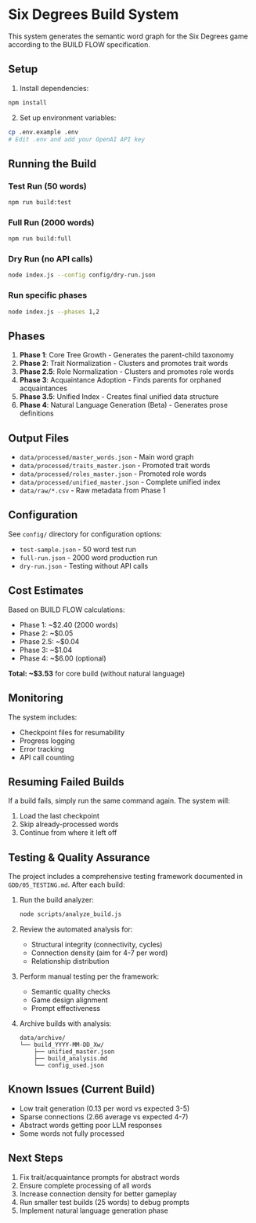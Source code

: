 # Six Degrees Build System

This system generates the semantic word graph for the Six Degrees game according to the BUILD FLOW specification.

## Setup

1. Install dependencies:
```bash
npm install
```

2. Set up environment variables:
```bash
cp .env.example .env
# Edit .env and add your OpenAI API key
```

## Running the Build

### Test Run (50 words)
```bash
npm run build:test
```

### Full Run (2000 words)
```bash
npm run build:full
```

### Dry Run (no API calls)
```bash
node index.js --config config/dry-run.json
```

### Run specific phases
```bash
node index.js --phases 1,2
```

## Phases

1. **Phase 1**: Core Tree Growth - Generates the parent-child taxonomy
2. **Phase 2**: Trait Normalization - Clusters and promotes trait words
3. **Phase 2.5**: Role Normalization - Clusters and promotes role words
4. **Phase 3**: Acquaintance Adoption - Finds parents for orphaned acquaintances
5. **Phase 3.5**: Unified Index - Creates final unified data structure
6. **Phase 4**: Natural Language Generation (Beta) - Generates prose definitions

## Output Files

- `data/processed/master_words.json` - Main word graph
- `data/processed/traits_master.json` - Promoted trait words
- `data/processed/roles_master.json` - Promoted role words
- `data/processed/unified_master.json` - Complete unified index
- `data/raw/*.csv` - Raw metadata from Phase 1

## Configuration

See `config/` directory for configuration options:
- `test-sample.json` - 50 word test run
- `full-run.json` - 2000 word production run
- `dry-run.json` - Testing without API calls

## Cost Estimates

Based on BUILD FLOW calculations:
- Phase 1: ~$2.40 (2000 words)
- Phase 2: ~$0.05
- Phase 2.5: ~$0.04
- Phase 3: ~$1.04
- Phase 4: ~$6.00 (optional)

**Total: ~$3.53** for core build (without natural language)

## Monitoring

The system includes:
- Checkpoint files for resumability
- Progress logging
- Error tracking
- API call counting

## Resuming Failed Builds

If a build fails, simply run the same command again. The system will:
1. Load the last checkpoint
2. Skip already-processed words
3. Continue from where it left off

## Testing & Quality Assurance

The project includes a comprehensive testing framework documented in `GDD/05_TESTING.md`. After each build:

1. Run the build analyzer:
   ```bash
   node scripts/analyze_build.js
   ```

2. Review the automated analysis for:
   - Structural integrity (connectivity, cycles)
   - Connection density (aim for 4-7 per word)
   - Relationship distribution

3. Perform manual testing per the framework:
   - Semantic quality checks
   - Game design alignment
   - Prompt effectiveness

4. Archive builds with analysis:
   ```
   data/archive/
   └── build_YYYY-MM-DD_Xw/
       ├── unified_master.json
       ├── build_analysis.md
       └── config_used.json
   ```

## Known Issues (Current Build)

- Low trait generation (0.13 per word vs expected 3-5)
- Sparse connections (2.66 average vs expected 4-7)
- Abstract words getting poor LLM responses
- Some words not fully processed

## Next Steps

1. Fix trait/acquaintance prompts for abstract words
2. Ensure complete processing of all words
3. Increase connection density for better gameplay
4. Run smaller test builds (25 words) to debug prompts
5. Implement natural language generation phase